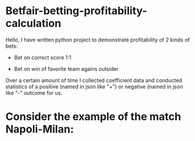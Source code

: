 # Betfair-betting-profitability-calculation

Hello, I have written python project to demonstrate profitability of 2 kinds of bets:

- Bet on correct score 1:1 

- Bet on win of favorite team agains outsider

Over a certain amount of time I collected coefficient data and conducted statistics of a positive (named in json like "+") or negative (named in json like "-" outcome for us.

# Consider the example of the match Napoli-Milan:

